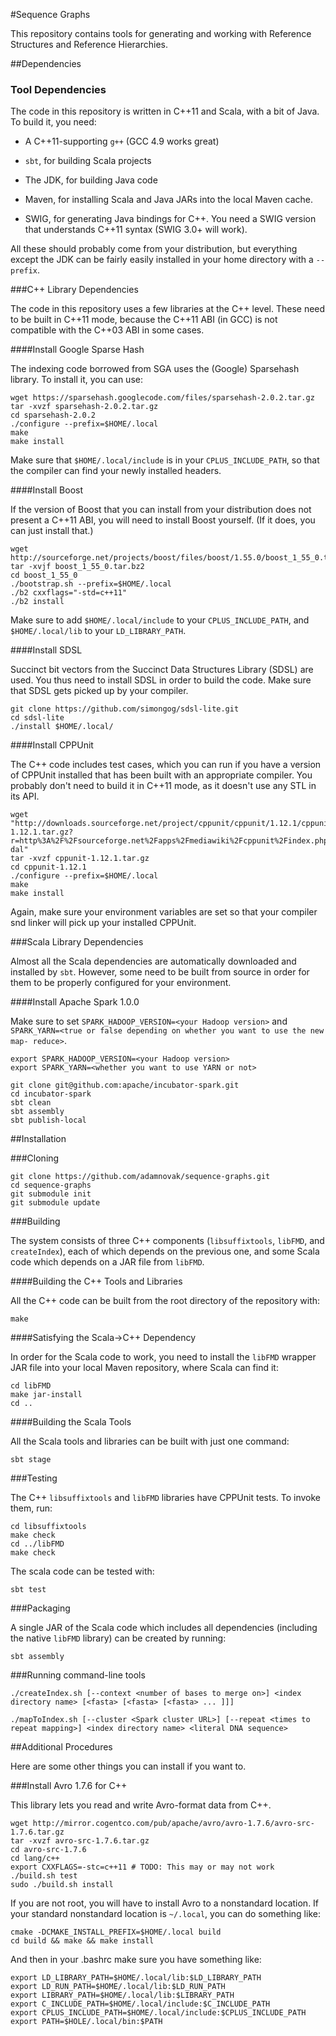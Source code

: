 #Sequence Graphs

This repository contains tools for generating and working with Reference
Structures and Reference Hierarchies.

##Dependencies

### Tool Dependencies

The code in this repository is written in C++11 and Scala, with a bit of Java.
To build it, you need:

* A C++11-supporting `g++` (GCC 4.9 works great)

* `sbt`, for building Scala projects

* The JDK, for building Java code

* Maven, for installing Scala and Java JARs into the local Maven cache.

* SWIG, for generating Java bindings for C++. You need a SWIG version that 
understands C++11 syntax (SWIG 3.0+ will work).

All these should probably come from your distribution, but everything except the
JDK can be fairly easily installed in your home directory with a `--prefix`.

###C++ Library Dependencies

The code in this repository uses a few libraries at the C++ level. These need to
be built in C++11 mode, because the C++11 ABI (in GCC) is not compatible with
the C++03 ABI in some cases.

####Install Google Sparse Hash

The indexing code borrowed from SGA uses the (Google) Sparsehash library. To
install it, you can use:

```
wget https://sparsehash.googlecode.com/files/sparsehash-2.0.2.tar.gz
tar -xvzf sparsehash-2.0.2.tar.gz
cd sparsehash-2.0.2
./configure --prefix=$HOME/.local
make
make install
```

Make sure that `$HOME/.local/include` is in your `CPLUS_INCLUDE_PATH`, so that
the compiler can find your newly installed headers.

####Install Boost

If the version of Boost that you can install from your distribution does not
present a C++11 ABI, you will need to install Boost yourself. (If it does, you
can just install that.)

```
wget http://sourceforge.net/projects/boost/files/boost/1.55.0/boost_1_55_0.tar.bz2/download
tar -xvjf boost_1_55_0.tar.bz2
cd boost_1_55_0
./bootstrap.sh --prefix=$HOME/.local
./b2 cxxflags="-std=c++11"
./b2 install
```

Make sure to add `$HOME/.local/include` to your `CPLUS_INCLUDE_PATH`, and
`$HOME/.local/lib` to your `LD_LIBRARY_PATH`.

####Install SDSL

Succinct bit vectors from the Succinct Data Structures Library (SDSL) are used. You thus need to install SDSL in order to build the code. Make sure that SDSL gets picked up by your compiler.

```
git clone https://github.com/simongog/sdsl-lite.git
cd sdsl-lite
./install $HOME/.local/
```


####Install CPPUnit

The C++ code includes test cases, which you can run if you have a version of
CPPUnit installed that has been built with an appropriate compiler. You probably
don't need to build it in C++11 mode, as it doesn't use any STL in its API.

```
wget "http://downloads.sourceforge.net/project/cppunit/cppunit/1.12.1/cppunit-1.12.1.tar.gz?r=http%3A%2F%2Fsourceforge.net%2Fapps%2Fmediawiki%2Fcppunit%2Findex.php%3Ftitle%3DMain_Page&ts=1403118115&use_mirror=softlayer-dal"
tar -xvzf cppunit-1.12.1.tar.gz
cd cppunit-1.12.1
./configure --prefix=$HOME/.local
make
make install
```

Again, make sure your environment variables are set so that your compiler snd
linker will pick up your installed CPPUnit.

###Scala Library Dependencies

Almost all the Scala dependencies are automatically downloaded and installed by
`sbt`. However, some need to be built from source in order for them to be
properly configured for your environment.

####Install Apache Spark 1.0.0

Make sure to set `SPARK_HADOOP_VERSION=<your Hadoop version>` and
`SPARK_YARN=<true or false depending on whether you want to use the new map-
reduce>`.

```
export SPARK_HADOOP_VERSION=<your Hadoop version>
export SPARK_YARN=<whether you want to use YARN or not>

git clone git@github.com:apache/incubator-spark.git
cd incubator-spark
sbt clean
sbt assembly
sbt publish-local
```

##Installation

###Cloning

```
git clone https://github.com/adamnovak/sequence-graphs.git
cd sequence-graphs
git submodule init
git submodule update
```

###Building

The system consists of three C++ components (`libsuffixtools`, `libFMD`, and
`createIndex`), each of which depends on the previous one, and some Scala code
which depends on a JAR file from `libFMD`.

####Building the C++ Tools and Libraries

All the C++ code can be built from the root directory of the repository with:

```
make
```

####Satisfying the Scala->C++ Dependency

In order for the Scala code to work, you need to install the `libFMD` wrapper
JAR file into your local Maven repository, where Scala can find it:

```
cd libFMD
make jar-install
cd ..
```

####Building the Scala Tools

All the Scala tools and libraries can be built with just one command:

```
sbt stage
```

###Testing

The C++ `libsuffixtools` and `libFMD` libraries have CPPUnit tests. To invoke
them, run:

```
cd libsuffixtools
make check
cd ../libFMD
make check
```


The scala code can be tested with:

```
sbt test
```

###Packaging

A single JAR of the Scala code which includes all dependencies (including the
native `libFMD` library) can be created by running:

```
sbt assembly
```

###Running command-line tools

```
./createIndex.sh [--context <number of bases to merge on>] <index directory name> [<fasta> [<fasta> [<fasta> ... ]]]

./mapToIndex.sh [--cluster <Spark cluster URL>] [--repeat <times to repeat mapping>] <index directory name> <literal DNA sequence>
```

##Additional Procedures

Here are some other things you can install if you want to.

###Install Avro 1.7.6 for C++

This library lets you read and write Avro-format data from C++.

```
wget http://mirror.cogentco.com/pub/apache/avro/avro-1.7.6/avro-src-1.7.6.tar.gz
tar -xvzf avro-src-1.7.6.tar.gz
cd avro-src-1.7.6
cd lang/c++
export CXXFLAGS=-stc=c++11 # TODO: This may or may not work
./build.sh test
sudo ./build.sh install
```

If you are not root, you will have to install Avro to a nonstandard location. If
your standard nonstandard location is `~/.local`, you can do something like:

```
cmake -DCMAKE_INSTALL_PREFIX=$HOME/.local build
cd build && make && make install
```

And then in your .bashrc make sure you have something like:

```
export LD_LIBRARY_PATH=$HOME/.local/lib:$LD_LIBRARY_PATH
export LD_RUN_PATH=$HOME/.local/lib:$LD_RUN_PATH
export LIBRARY_PATH=$HOME/.local/lib:$LIBRARY_PATH
export C_INCLUDE_PATH=$HOME/.local/include:$C_INCLUDE_PATH
export CPLUS_INCLUDE_PATH=$HOME/.local/include:$CPLUS_INCLUDE_PATH
export PATH=$HOLE/.local/bin:$PATH
```
